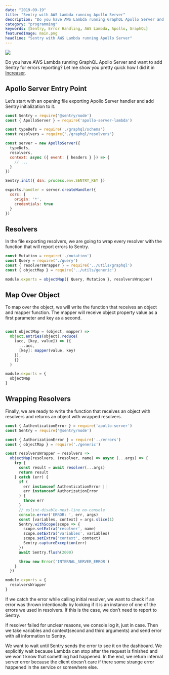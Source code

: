 ```yaml
---
date: "2019-09-19"
title: "Sentry with AWS Lambda running Apollo Server"
description: "Do you have AWS Lambda running GraphQL Apollo Server and want to add Sentry for errors reporting?"
category: "programming"
keywords: [Sentry, Error Handling, AWS Lambda, Apollo, GraphQL]
featuredImage: main.png
headline: "Sentry with AWS Lambda running Apollo Server"
---
```


![](/main.png)

Do you have AWS Lambda running GraphQL Apollo Server and want to add Sentry for errors reporting? Let me show you pretty quick how I did it in [Increaser](https://increaser.org/).

## Apollo Server Entry Point

Let’s start with an opening file exporting Apollo Server handler and add Sentry initialization to it.

```js:title=lambda.js
const Sentry = require('@sentry/node')
const { ApolloServer } = require('apollo-server-lambda')

const typeDefs = require('./graphql/schema')
const resolvers = require('./graphql/resolvers')

const server = new ApolloServer({
  typeDefs,
  resolvers,
  context: async ({ event: { headers } }) => {
    // ...
  }
})

Sentry.init({ dsn: process.env.SENTRY_KEY })

exports.handler = server.createHandler({
  cors: {
    origin: '*',
    credentials: true
  }
})
```

## Resolvers

In the file exporting resolvers, we are going to wrap every resolver with the function that will report errors to Sentry.

```js:title=resolvers.js
const Mutation = require('./mutation')
const Query = require('./query')
const { resolversWrapper } = require('../utils/graphql')
const { objectMap } = require('../utils/generic')

module.exports = objectMap({ Query, Mutation }, resolversWrapper)
```

## Map Over Object

To map over the object, we will write the function that receives an object and mapper function. The mapper will receive object property value as a first parameter and key as a second.

```js:title=generic.js

const objectMap = (object, mapper) =>
  Object.entries(object).reduce(
    (acc, [key, value]) => ({
      ...acc,
      [key]: mapper(value, key)
    }),
    {}
  )

module.exports = {
  objectMap
}
```

## Wrapping Resolvers

Finally, we are ready to write the function that receives an object with resolvers and returns an object with wrapped resolvers.

```js:title=graphql.js
const { AuthenticationError } = require('apollo-server')
const Sentry = require('@sentry/node')

const { AuthorizationError } = require('../errors')
const { objectMap } = require('./generic')

const resolversWrapper = resolvers =>
  objectMap(resolvers, (resolver, name) => async (...args) => {
    try {
      const result = await resolver(...args)
      return result
    } catch (err) {
      if (
        err instanceof AuthenticationError ||
        err instanceof AuthorizationError
      ) {
        throw err
      }
      // eslint-disable-next-line no-console
      console.error('ERROR: ', err, args)
      const [variables, context] = args.slice(1)
      Sentry.withScope(scope => {
        scope.setExtra('resolver', name)
        scope.setExtra('variables', variables)
        scope.setExtra('context', context)
        Sentry.captureException(err)
      })
      await Sentry.flush(2000)

      throw new Error('INTERNAL_SERVER_ERROR')
    }
  })

module.exports = {
  resolversWrapper
}
```

If we catch the error while calling initial resolver, we want to check if an error was thrown intentionally by looking if it is an instance of one of the errors we used in resolvers. If this is the case, we don’t need to report to Sentry.

If resolver failed for unclear reasons, we console log it, just in case. Then we take variables and context(second and third arguments) and send error with all information to Sentry.

We want to wait until Sentry sends the error to see it on the dashboard. We explicitly wait because Lambda can stop after the request is finished and we won’t know that something had happened. In the end, we return internal server error because the client doesn’t care if there some strange error happened in the service or somewhere else.